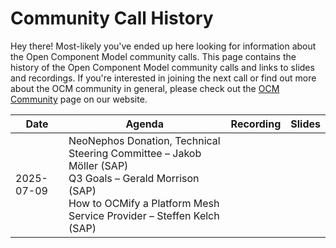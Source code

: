 # Community Call History

Hey there! Most-likely you've ended up here looking for information about the Open Component Model community calls. This page contains the history of the Open Component Model community calls and links to slides and recordings. If you're interested in joining the next call or find out more about the OCM community in general, please check out the [OCM Community](https://ocm.software/community/engagement) page on our website.

| Date       | Agenda                                                                                                                  | Recording | Slides |
|------------|--------------------------------------------------------------------------------------------------------------------------|-----------|--------|
| 2025-07-09 | NeoNephos Donation, Technical Steering Committee – Jakob Möller (SAP)<br>Q3 Goals – Gerald Morrison (SAP)<br>How to OCMify a Platform Mesh Service Provider – Steffen Kelch (SAP) |           |        |
